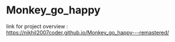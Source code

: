 # Monkey_go_happy

link for project overview : https://nikhil2007coder.github.io/Monkey_go_happy---remastered/
